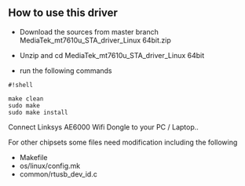 ## How to use this driver ##

* Download the sources from master branch 
MediaTek_mt7610u_STA_driver_Linux 64bit.zip

* Unzip and cd MediaTek_mt7610u_STA_driver_Linux 64bit
* run the following commands

```
#!shell

make clean
sudo make 
sudo make install 

```

Connect Linksys AE6000 Wifi Dongle to your PC / Laptop.. 

For other chipsets some files need modification including the following

* Makefile
* os/linux/config.mk 
* common/rtusb_dev_id.c